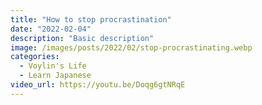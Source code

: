 ```yaml
---
title: "How to stop procrastination"
date: "2022-02-04"
description: "Basic description"
image: /images/posts/2022/02/stop-procrastinating.webp
categories:
  - Voylin's Life
  - Learn Japanese
video_url: https://youtu.be/Doqg6gtNRqE
---
```


